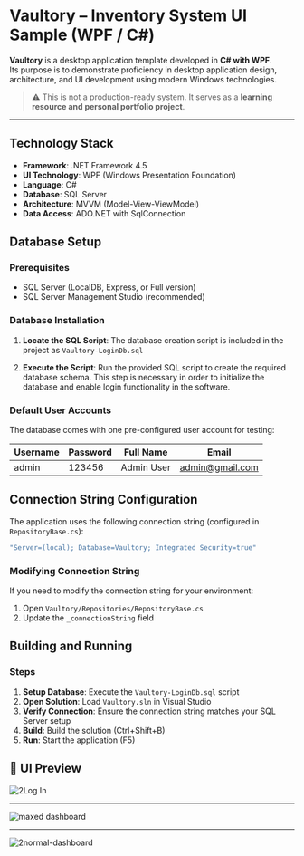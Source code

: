# Vaultory – Inventory System UI Sample (WPF / C#)

**Vaultory** is a desktop application template developed in **C# with WPF**.  
Its purpose is to demonstrate proficiency in desktop application design, architecture, and UI development using modern Windows technologies.

> ⚠️ This is not a production-ready system. It serves as a **learning resource and personal portfolio project**.

---

## Technology Stack

- **Framework**: .NET Framework 4.5
- **UI Technology**: WPF (Windows Presentation Foundation)
- **Language**: C#
- **Database**: SQL Server
- **Architecture**: MVVM (Model-View-ViewModel)
- **Data Access**: ADO.NET with SqlConnection

## Database Setup

### Prerequisites
- SQL Server (LocalDB, Express, or Full version)
- SQL Server Management Studio (recommended)

### Database Installation

1. **Locate the SQL Script**: The database creation script is included in the project as `Vaultory-LoginDb.sql`

2. **Execute the Script**: Run the provided SQL script to create the required database schema.
This step is necessary in order to initialize the database and enable login functionality in the software.

### Default User Accounts

The database comes with one pre-configured user account for testing:

| Username | Password | Full Name | Email |
|----------|----------|-----------|-------|
| admin | 123456 | Admin User | admin@gmail.com |

## Connection String Configuration

The application uses the following connection string (configured in `RepositoryBase.cs`):

```csharp
"Server=(local); Database=Vaultory; Integrated Security=true"
```
### Modifying Connection String

If you need to modify the connection string for your environment:

1. Open `Vaultory/Repositories/RepositoryBase.cs`
2. Update the `_connectionString` field


## Building and Running

### Steps
1. **Setup Database**: Execute the `Vaultory-LoginDb.sql` script
2. **Open Solution**: Load `Vaultory.sln` in Visual Studio
3. **Verify Connection**: Ensure the connection string matches your SQL Server setup
4. **Build**: Build the solution (Ctrl+Shift+B)
5. **Run**: Start the application (F5)

## 📸 UI Preview

![2Log In](https://github.com/user-attachments/assets/834c1e1e-3671-4e51-a4a3-a3b87dc6dadc)

---

![maxed dashboard](https://github.com/user-attachments/assets/8fd3fdd8-baee-411f-a203-dc811aa0e026)

---

![2normal-dashboard](https://github.com/user-attachments/assets/7558fa4a-5251-4f06-9209-191eda95f59c)

